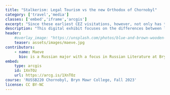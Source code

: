 ```yaml
---
title: "Stalkerism: Legal Tourism vs the new Orthodox of Chornobyl"
category: ['travel','media']
classes: ['embed','iframe','arcgis']
excerpt: "Since these earliest CEZ visitations, however, not only has the nature of the majority of visits to the Zone changed, from illegal profit to visitation (both legal and illegal), but the term stalker itself has developed to mean something almost entirely different. In the age of legal tourism in Chornobyl, a striking dichotomy has emerged between legal tourists and illegal tourists, called 'stalkers.'"
description: "This digital exhibit focuses on the differences between legal tourism and illegal tourism, or Stalkerism, in the Chornobyl Exclusion Zone. It argues that, rather than just having a difference in legality, there is an entire difference in mindset and understanding of the Zone, with  Stalkerism going further than tourism, and even further than an online subculture, in their relationship to the Zone, with their reverence taking on spiritual aspects and an adoption of the land as a heritage land, regardless of their natural heritage."
header:
    #overlay_image: "https://unsplash.com/photos/blue-and-brown-wooden-framed-glass-window-w82zcQAH1Yg"
    teaser: assets/images/maeve.jpg
contributors:
    - name: Maeve
      bio: is a Russian major with a focus in Russian Literature at Bryn Mawr College. 
embed:
    type: arcgis
    id: 1XnTOz
    url: https://arcg.is/1XnTOz
course: 'RUSSB220 Chornobyl, Bryn Mawr College, Fall 2023'
license: CC BY-NC
---
```

